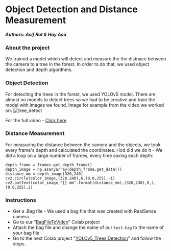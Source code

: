# Object Detection and Distance Measurement

**_Authors: Asif Rot & Hay Asa_**

### About the project
We trained a model which will detect and measure the the distnace between the camera to a tree in the forest.
In order to do that, we used object detection and depth algorithms.

### Object Detection
For detecting the trees in the forest, we used YOLOv5 model.
There are almost no models to detect trees so we had to be creative and train the model with images we found.
Image for example from the video we worked on:
![tree_detect](https://user-images.githubusercontent.com/74010095/179062363-16a85ca4-7ce6-4962-8e60-aa28546c9d7e.png)

For the full video - [Click here](https://github.com/Asif-Rot/Object-Detection-and-Distance-Measurement/blob/main/converted_detection.mp4)

### Distance Measurement
For measuring the distance between the camera and the objects, we took every frame's depth and calculated the coordinates.
Hod did we do it - We did a loop on a large number of frames, every time saving each depth:
```
depth_frame = frames.get_depth_frame()
depth_image = np.asanyarray(depth_frame.get_data())
distance_mm = depth_image[320,240]
cv2.circle(color_image,(320,240),6,(0,0,255),-1)
cv2.putText(color_image,"{} mm".format(distance_mm),(320,230),0,1,(0,0,255),2)
```

### Instructions
  * Get a .Bag file - We used a bag file that was created with RealSense camera
  * Go to our "[BagFileToVideo](https://github.com/Asif-Rot/Object-Detection-and-Distance-Measurement/blob/main/BagFileToVideo.ipynb)" Colab project
  * Attach the bag file and change the name of our `test.bag` to the name of your bag file
  * Go to the next Colab project "[YOLOv5_Trees Detection](https://github.com/Asif-Rot/Object-Detection-and-Distance-Measurement/blob/main/YOLOv5_Treesdetection.ipynb)" and follow the steps.
  
  
